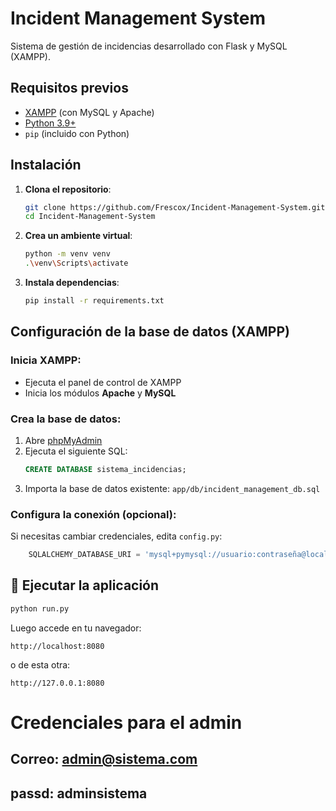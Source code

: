 # Incident Management System

Sistema de gestión de incidencias desarrollado con Flask y MySQL (XAMPP).

## Requisitos previos

- [XAMPP](https://www.apachefriends.org/es/download.html) (con MySQL y Apache)
- [Python 3.9+](https://www.python.org/downloads/)
- `pip` (incluido con Python)

## Instalación

1. **Clona el repositorio**:
   ```bash
   git clone https://github.com/Frescox/Incident-Management-System.git
   cd Incident-Management-System
   ```

2. **Crea un ambiente virtual**:
   ```bash
   python -m venv venv
   .\venv\Scripts\activate
   ```

3. **Instala dependencias**:
   ```bash
   pip install -r requirements.txt
   ```

## Configuración de la base de datos (XAMPP)

### Inicia XAMPP:

- Ejecuta el panel de control de XAMPP  
- Inicia los módulos **Apache** y **MySQL**

### Crea la base de datos:

1. Abre [phpMyAdmin](http://localhost/phpmyadmin)  
2. Ejecuta el siguiente SQL:
   ```sql
   CREATE DATABASE sistema_incidencias;
   ```
3. Importa la base de datos existente: `app/db/incident_management_db.sql`

### Configura la conexión (opcional):

Si necesitas cambiar credenciales, edita `config.py`:

```python
    SQLALCHEMY_DATABASE_URI = 'mysql+pymysql://usuario:contraseña@localhost/sistema_incidencias'
```

## 🏃 Ejecutar la aplicación

```bash
python run.py
```

Luego accede en tu navegador:

```
http://localhost:8080
```
o de esta otra:

```
http://127.0.0.1:8080
```

# Credenciales para el admin

## Correo: admin@sistema.com

## passd:  adminsistema